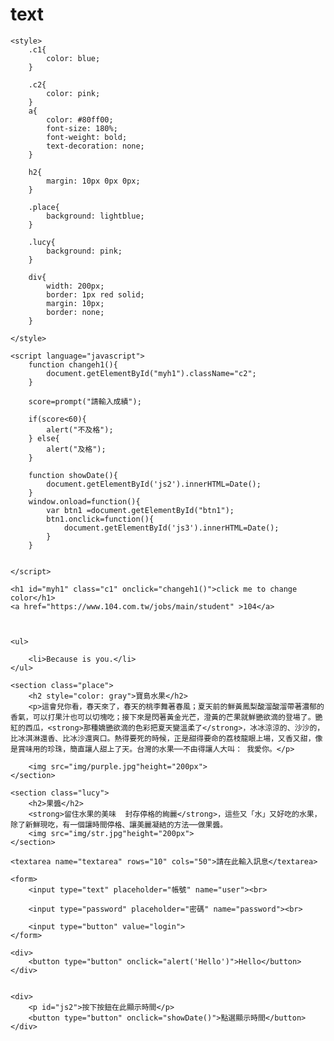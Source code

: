 # text

<!DOCTYPE html>
<html>
<head>
	<title>at this park</title>
		<link	href="css/bootstrap.min.css"	rel="stylesheet">


	<style>
		.c1{
			color: blue;
		}

		.c2{
			color: pink;
		}
		a{
			color: #80ff00;
			font-size: 180%;
			font-weight: bold;
			text-decoration: none;
		}

		h2{
			margin: 10px 0px 0px;
		}

		.place{
			background: lightblue;
		}

		.lucy{
			background: pink;
		}

		div{
			width: 200px;
			border: 1px red solid;
			margin: 10px;
			border: none;
		}

	</style>

	<script language="javascript">
		function changeh1(){
			document.getElementById("myh1").className="c2";
		}

		score=prompt("請輸入成績");
		
		if(score<60){
			alert("不及格");
		} else{
			alert("及格");
		}

		function showDate(){
			document.getElementById('js2').innerHTML=Date();
		}
		window.onload=function(){
			var btn1 =document.getElementById("btn1");
			btn1.onclick=function(){
				document.getElementById('js3').innerHTML=Date();
			}
		}


	</script>
</head>
<body>

	<h1 id="myh1" class="c1" onclick="changeh1()">click me to change color</h1>
	<a href="https://www.104.com.tw/jobs/main/student" >104</a>



	<ul>
		
		<li>Because is you.</li>
	</ul>

	<section class="place">
		<h2 style="color: gray">寶島水果</h2>
		<p>這會兒你看，春天來了，春天的桃李舞著春風；夏天前的鮮黃鳳梨酸溜酸溜帶著濃郁的香氣，可以打果汁也可以切塊吃；接下來是閃著黃金光芒，澄黃的芒果就鮮艷欲滴的登場了。艷紅的西瓜，<strong>那種嬌艷欲滴的色彩把夏天變溫柔了</strong>，冰冰涼涼的、沙沙的，比冰淇淋還香、比冰沙還爽口。熱得要死的時候，正是甜得要命的荔枝龍眼上場，又香又甜，像是賞味用的珍珠，簡直讓人甜上了天。台灣的水果──不由得讓人大叫： 我愛你。</p>

		<img src="img/purple.jpg"height="200px">
	</section>

	<section class="lucy">
		<h2>果醬</h2>
		<strong>留住水果的美味  封存停格的絢麗</strong>，這些又「水」又好吃的水果，除了新鮮現吃，有一個讓時間停格、讓美麗凝結的方法──做果醬。
		<img src="img/str.jpg"height="200px">
	</section>

	<textarea name="textarea" rows="10" cols="50">請在此輸入訊息</textarea>

	<form>
		<input type="text" placeholder="帳號" name="user"><br>

		<input type="password" placeholder="密碼" name="password"><br>

		<input type="button" value="login">
	</form>

	<div>
		<button type="button" onclick="alert('Hello')">Hello</button>
	</div>

	
	<div>
		<p id="js2">按下按鈕在此顯示時間</p>
		<button type="button" onclick="showDate()">點選顯示時間</button>
	</div>
</body>
</html>
